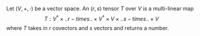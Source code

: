 Let $(V,+,\cdot)$ be a vector space. An $(r,s)$ tensor $T$ over $V$ is a multi-linear map 
$$
T:V^*\times..r-times..\times V^* \times V\times..s-times..\times V
$$
where $T$ takes in $r$ covectors and $s$ vectors and returns a number.